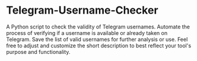 # Telegram-Username-Checker
A Python script to check the validity of Telegram usernames. Automate the process of verifying if a username is available or already taken on Telegram. Save the list of valid usernames for further analysis or use. Feel free to adjust and customize the short description to best reflect your tool's purpose and functionality.
